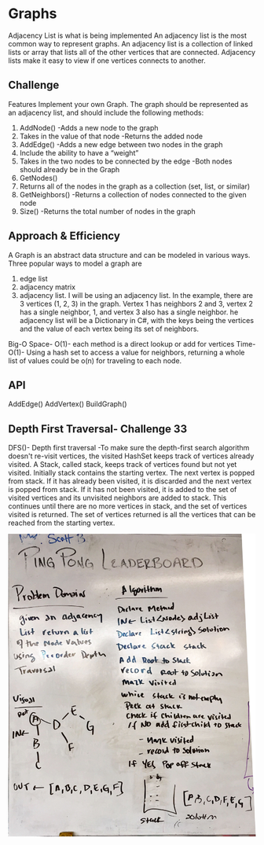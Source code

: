# Graphs

Adjacency List is what is being implemented 
An adjacency list is the most common way to represent graphs. An adjacency list is a collection of linked lists or array
that lists all of the other vertices that are connected. Adjacency lists make it easy to view if one vertices connects to another.

## Challenge
Features
Implement your own Graph. The graph should be represented as an adjacency list, and should include the following methods:

1. AddNode()
-Adds a new node to the graph
2. Takes in the value of that node
-Returns the added node
3. AddEdge()
-Adds a new edge between two nodes in the graph
5. Include the ability to have a “weight”
6. Takes in the two nodes to be connected by the edge
-Both nodes should already be in the Graph
7. GetNodes()
8. Returns all of the nodes in the graph as a collection (set, list, or similar)
9. GetNeighbors()
-Returns a collection of nodes connected to the given node
10. Size()
-Returns the total number of nodes in the graph

## Approach & Efficiency
A Graph is an abstract data structure and can be modeled in various ways. Three popular ways to model a graph are 
1) edge list
2) adjacency matrix
3) adjacency list. 
I will be using an adjacency list. In the example, 
there are 3 vertices (1, 2, 3) in the graph. Vertex 1 has neighbors 2 and 3, vertex 2 has a single neighbor, 1, and vertex 3 also 
has a single neighbor. he adjacency list will be a Dictionary in C#, with the keys being the vertices and the value of each vertex 
being its set of neighbors.

Big-O
Space- O(1)- each method is a direct lookup or add for vertices
Time- O(1)- Using a hash set to access a value for neighbors, returning a whole list of values could be o(n) for traveling to each node.

## API

AddEdge()
AddVertex()
BuildGraph()
## Depth First Traversal- Challenge 33
DFS()- Depth first traversal -To make sure the depth-first search algorithm doesn't re-visit vertices, the visited
HashSet keeps track of vertices already visited. A Stack, called stack, keeps track of vertices found but not yet visited. 
Initially stack contains the starting vertex. The next vertex is popped from stack. If it has already been visited, it is discarded 
and the next vertex is popped from stack. If it has not been visited, it is added to the set of visited vertices and its unvisited 
neighbors are added to stack. This continues until there are no more vertices in stack, and the set of vertices visited is returned.
The set of vertices returned is all the vertices that can be reached from the starting vertex.

![whiteboard](https://github.com/Bigrig72/data_structures_and_algorithms_401/blob/master/Data-Structures/GraphAdjLists/AdjacentListGraph/Assets/2-28-19%2C%2011_34%20AM%20Office%20Lens.jpeg)
